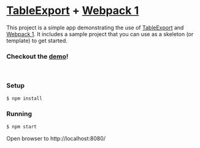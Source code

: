 # [TableExport](https://github.com/clarketm/TableExport) + [Webpack 1](http://webpack.github.io/docs/)

This project is a simple app demonstrating the use of [TableExport](https://github.com/clarketm/TableExport) and [Webpack 1](http://webpack.github.io/docs/). It includes a sample project that you can use as a skeleton (or template) to get started.

### Checkout the [demo](https://www.travismclarke.com/te_rjs_app/app.html)!
<br>

### Setup
```bash
$ npm install
```

### Running
```bash
$ npm start   
```
Open browser to http://localhost:8080/
